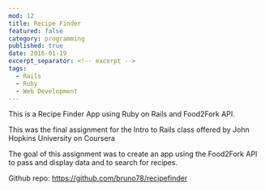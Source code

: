 ```yaml
---
mod: 12
title: Recipe Finder
featured: false
category: programming
published: true
date: 2016-01-19
excerpt_separator: <!-- excerpt -->
tags:
  - Rails
  - Ruby
  - Web Development
---
```


This is a Recipe Finder App using Ruby on Rails and Food2Fork API.
<!-- excerpt -->

This was the final assignment for the Intro to Rails class offered by John Hopkins University on Coursera

The goal of this assignment was to create an app using the Food2Fork API to pass and display data and to search for recipes.


Github repo:
<https://github.com/bruno78/recipefinder>

